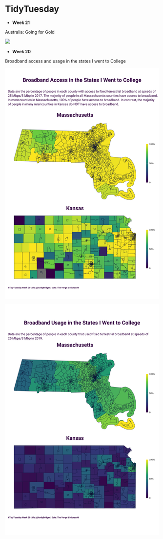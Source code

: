 # TidyTuesday

- **Week 21**

Australia: Going for Gold

![](https://github.com/andybridger/TidyTuesday/blob/main/2021w21/2021w21.png?raw=true)

- **Week 20** 

Broadband access and usage in the states I went to College

![](https://github.com/andybridger/TidyTuesday/blob/main/2021w20/2021w20.png?raw=true)

![](https://github.com/andybridger/TidyTuesday/blob/main/2021w20/2021w20_usage.png?raw=true)
